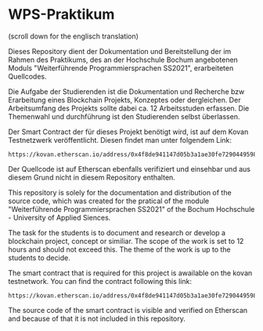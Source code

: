 # WPS-Praktikum

(scroll down for the englisch translation)

Dieses Repository dient der Dokumentation und Bereitstellung der im Rahmen des Praktikums, des an der Hochschule Bochum angebotenen Moduls "Weiterführende Programmiersprachen SS2021", erarbeiteten Quellcodes.

Die Aufgabe der Studierenden ist die Dokumentation und Recherche bzw Erarbeitung eines Blockchain Projekts, Konzeptes oder dergleichen.
Der Arbeitsumfang des Projekts sollte dabei ca. 12 Arbeitsstuden erfassen. Die Themenwahl und durchführung ist den Studierenden selbst überlassen.


Der Smart Contract der für dieses Projekt benötigt wird, ist auf dem Kovan Testnetzwerk veröffentlicht. Diesen findet man unter folgendem Link:
    
    https://kovan.etherscan.io/address/0x4f8de941147d05b3a1ae30fe7290449598890e0f

Der Quellcode ist auf Etherscan ebenfalls verifiziert und einsehbar und aus diesem Grund nicht in diesem Repository enthalten.


This repository is solely for the documentation and distribution of the source code, which was created for the pratical of the module "Weiterführende Programmiersprachen SS2021" of the Bochum Hochschule - University of Applied Siences.

The task for the students is to document and research or develop a blockchain project, concept or similiar.
The scope of the work is set to 12 hours and should not exceed this. The theme of the work is up to the students to decide.

The smart contract that is required for this project is awailable on the kovan testnetwork.
You can find the contract following this link:
    
    https://kovan.etherscan.io/address/0x4f8de941147d05b3a1ae30fe7290449598890e0f

The source code of the smart contract is visible and verified on Etherscan and because of that it is not included in this repository.
